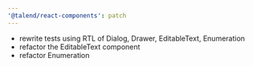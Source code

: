 ```yaml
---
'@talend/react-components': patch
---
```


- rewrite tests using RTL of Dialog, Drawer, EditableText, Enumeration
- refactor the EditableText component
- refactor Enumeration